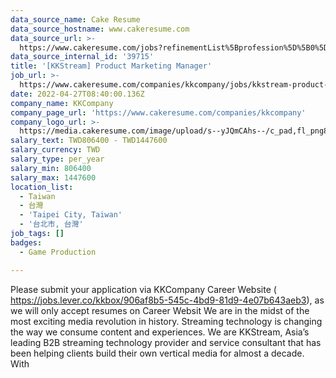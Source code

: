 ```yaml
---
data_source_name: Cake Resume
data_source_hostname: www.cakeresume.com
data_source_url: >-
  https://www.cakeresume.com/jobs?refinementList%5Bprofession%5D%5B0%5D=game-production&range%5Bsalary_range%5D%5Bmin%5D=1000000
data_source_internal_id: '39715'
title: '[KKStream] Product Marketing Manager'
job_url: >-
  https://www.cakeresume.com/companies/kkcompany/jobs/kkstream-product-marketing-manager-e5d9cf
date: 2022-04-27T08:40:00.136Z
company_name: KKCompany
company_page_url: 'https://www.cakeresume.com/companies/kkcompany'
company_logo_url: >-
  https://media.cakeresume.com/image/upload/s--yJQmCAhs--/c_pad,fl_png8,h_200,w_200/v1637561973/kxxyllrqxnxut3jg0vup.png
salary_text: TWD806400 - TWD1447600
salary_currency: TWD
salary_type: per_year
salary_min: 806400
salary_max: 1447600
location_list:
  - Taiwan
  - 台灣
  - 'Taipei City, Taiwan'
  - '台北市, 台灣'
job_tags: []
badges:
  - Game Production

---
```


Please submit your application via KKCompany Career Website ( https://jobs.lever.co/kkbox/906af8b5-545c-4bd9-81d9-4e07b643aeb3), as we will only accept resumes on Career Websit We are in the midst of the most exciting media revolution in history. Streaming technology is changing the way we consume content and experiences. We are KKStream, Asia’s leading B2B streaming technology provider and service consultant that has been helping clients build their own vertical media for almost a decade. With 